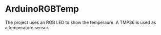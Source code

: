 # ArduinoRGBTemp
The project uses an RGB LED to show the temperaure. A TMP36 is used as a temperature sensor.
